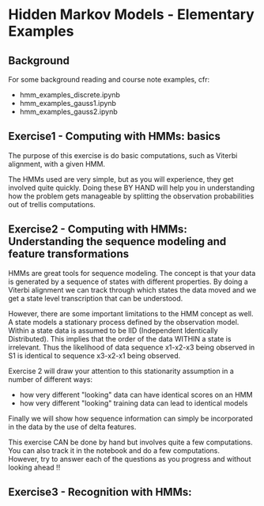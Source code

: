 # Hidden Markov Models - Elementary Examples



## Background

For some background reading and course note examples, cfr:   
- hmm_examples_discrete.ipynb
- hmm_examples_gauss1.ipynb
- hmm_examples_gauss2.ipynb


## Exercise1 - Computing with HMMs: basics

The purpose of this exercise is do basic computations, such as Viterbi alignment, with a given HMM.

The HMMs used are very simple, but as you will experience, they get involved quite quickly.
Doing these BY HAND will help you in understanding how the problem gets manageable by splitting the observation probabilities out of trellis computations.  


## Exercise2 - Computing with HMMs: Understanding the sequence modeling and feature transformations

HMMs are great tools for sequence modeling. 
The concept is that your data is generated by a sequence of states with different properties.
By doing a Viterbi alignment we can track through which states the data moved and we get a state level transcription
that can be understood.

However, there are some important limitations to the HMM concept as well.  
A state models a stationary process defined by the observation model.  
Within a state data is assumed to be IID (Independent Identically Distributed).
This implies that the order of the data WITHIN a state is irrelevant.
Thus the likelihood of data sequence x1-x2-x3 being observed in S1 is identical to sequence x3-x2-x1 being observed.  

Exercise 2 will draw your attention to this stationarity assumption in a number of different ways:
- how very different "looking" data can have identical scores on an HMM
- how very different "looking" training data can lead to identical models

Finally we will show how sequence information can simply be incorporated in the data 
by the use of delta features.

This exercise CAN be done by hand but involves quite a few computations.
You can also track it in the notebook and do a few computations.  
However, try to answer each of the questions as you progress and without looking ahead !!


## Exercise3 - Recognition with HMMs: